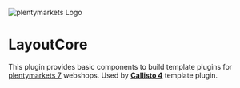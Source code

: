 ![plentymarkets Logo](http://www.plentymarkets.eu/layout/pm/images/logo/plentymarkets-logo.jpg)
# LayoutCore
This plugin provides basic components to build template plugins for [plentymarkets 7](https://www.plentymarkets.eu/tour/) webshops. Used by **[Callisto 4](https://github.com/plentymarkets/callisto-4)** template plugin.
